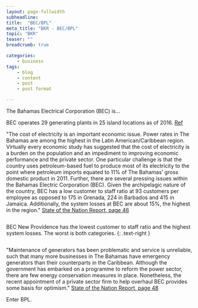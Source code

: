```yaml
---
layout: page-fullwidth
subheadline:
title:  "BEC/BPL"
meta_title: "BKR - BEC/BPL"
topic: "BKR"
teaser: ""
breadcrumb: true

categories:
    - business
tags:
    - blog
    - content
    - post
    - post format

---
```

The Bahamas Electrical Corporation (BEC) is...

BEC operates 29 generating plants in 25 island locations as of 2016. [Ref][1]

"The cost of electricity is an important economic issue. Power rates in The Bahamas are among the highest in the Latin American/Caribbean region. Virtually every economic study has suggested that the cost of electricity is a burden on the population and an impediment to improving economic performance and the private sector. One particular challenge is that the country uses petroleum-based fuel to produce most of its electricity to the point where petroleum imports equated to 11% of The Bahamas’ gross domestic product in 2011. Further, there are several pressing issues within the Bahamas Electric Corporation (BEC). Given the archipelagic nature of the country, BEC has a low customer to staff ratio at 93 customers per employee as opposed to 175 in Grenada, 224 in Barbados and 415 in Jamaica. Additionally, the system losses at BEC are about 15%, the highest in the region." [State of the Nation Report, page 46][1]

<center>
<a href="http://www.vision2040bahamas.org/media/uploads/State_of_the_Nation_Summary_Report.pdf"><img src="{{ site.urlimg }}bec-stats.png" alt=""></a>
</center>

BEC New Providence has the lowest customer to staff ratio and the highest system losses. The worst is both categories.
{: .text-right }

<center>
<a href="http://www.vision2040bahamas.org/media/uploads/State_of_the_Nation_Summary_Report.pdf"><img src="{{ site.urlimg }}bec-finstats.png" alt=""></a>
</center>

"Maintenance of generators has been problematic and service is unreliable, such that many more businesses in The Bahamas have emergency generators than their counterparts in the Caribbean. Although the government has embarked on a programme to reform the power sector, there are few energy conservation measures in place. Nonetheless, the recent appointment of a private sector firm to help overhaul BEC provides some basis for optimism." [State of the Nation Report, page 48][1]

Enter BPL.

[1]: http://www.vision2040bahamas.org/media/uploads/State_of_the_Nation_Summary_Report.pdf